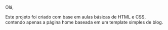 Olá,

Este projeto foi criado com base em aulas básicas de HTML e CSS, contendo apenas a página home baseada em um template simples de blog.